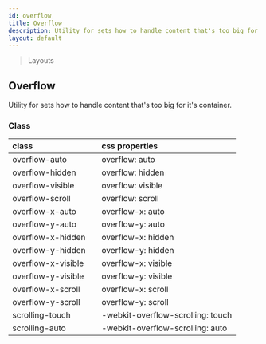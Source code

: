 ```yaml
---
id: overflow
title: Overflow
description: Utility for sets how to handle content that's too big for it's container.
layout: default
---
```


> Layouts

## Overflow

Utility for sets how to handle content that's too big for it's container.

### Class

| <span class="px-3 py-1 text-white bg-charcoal-100 rounded-full">class</span> | | <span class="px-3 py-1 text-white bg-charcoal-100 rounded-full">css properties</span> |
|:--|:--|:--|
| overflow-auto |  | overflow: auto |
| overflow-hidden |  | overflow: hidden |
| overflow-visible |  | overflow: visible |
| overflow-scroll |  | overflow: scroll |
| overflow-x-auto |  | overflow-x: auto |
| overflow-y-auto |  | overflow-y: auto |
| overflow-x-hidden |  | overflow-x: hidden |
| overflow-y-hidden |  | overflow-y: hidden |
| overflow-x-visible |  | overflow-x: visible |
| overflow-y-visible |  | overflow-y: visible |
| overflow-x-scroll |  | overflow-x: scroll |
| overflow-y-scroll |  | overflow-y: scroll |
| scrolling-touch |  | -webkit-overflow-scrolling: touch |
| scrolling-auto |  | -webkit-overflow-scrolling: auto |

